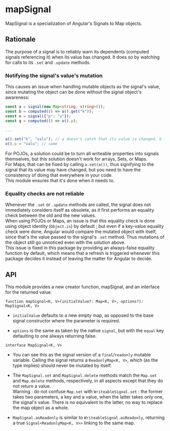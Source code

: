 # mapSignal

MapSignal is a specialization of Angular's Signals to Map objects.

## Rationale

The purpose of a signal is to reliably warn its dependents (computed signals referencing it) when its value has changed. It does so by watching for calls to its `.set` and `.update` methods.

### Notifying the signal's value's mutation

This causes an issue when handling mutable objects as the signal's value, since mutating the object can be done without the signal object's awareness:

```ts
const a = signal(new Map<string, string>());
const b = computed(() => a().get("k"));
const o = signal({"p": "v"});
const q = computed(() => o().p);

...

a().set("k", "valu"); // a doesn't catch that its value is changed, b isn't updated.
o().p = "valu"; // same
```

For POJOs, a solution could be to turn all writeable properties into signals themselves, but this solution doesn't work for arrays, Sets, or Maps.  
For Maps, that can be fixed by calling `a.set(a())`, thus signifying to the signal that its value may have changed, but you need to have the consistency of doing that everywhere in your code.  
This module ensures that it's done when it needs to.

### Equality checks are not reliable

Whenever the `.set` or `.update` methods are called, the signal does not immediately considers itself as obsolete, as it first performs an equality check between the old and the new values.  
When using POJOs or Maps, an issue is that this equality check is done using object identity (`Object.is`) by default ; but even if a key-value equality check were done, Angular would compare the mutated object with itself, since that's the value passed to the signal's `.set` method. Thus mutations of the object still go unnoticed even with the solution above.  
This issue is fixed in this package by providing an always-false equality function by default, which means that a refresh is triggered whenever this package decides it instead of leaving the matter for Angular to decide.

## API

This module provides a new creator function, mapSignal, and an interface for the returned value.

`function mapSignal<K, V>(initialValue?: Map<K, V>, options?): MapSignal<K, V>`

- `initialValue` defaults to a new empty map, as opposed to the base signal constructor where the parameter is required.

- `options` is the same as taken by the native `signal`, but with the `equal` key defaulting to one always returning false.

`interface MapSignal<K, V>`

- You can see this as the signal version of a `final`/`readonly` mutable variable. Calling the signal returns a `ReadonlyMap<K, V>`, which (as the type implies) should never be mutated by itself.

- The `MapSignal.set` and `MapSignal.delete` methods match the `Map.set` and `Map.delete` methods, respectively, in all aspects except that they do not return a value.  
Warning : do not confuse `Map.set` with `WriteableSignal.set` : the former takes two parameters, a key and a value, when the latter takes only one, the signal's value. There is no equivalent to the latter, no way to replace the map object as a whole.

- `MapSignal.asReadonly` is similar to `WriteableSignal.asReadonly`, returning a true `Signal<ReadonlyMap<K, V>>` linking to the same map.
